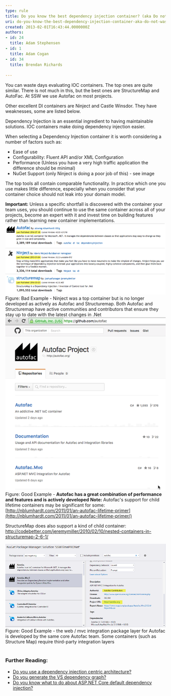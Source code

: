 ```yaml
---
type: rule
title: Do you know the best dependency injection container? (aka Do not waste days evaluating IOC containers)
uri: do-you-know-the-best-dependency-injection-container-aka-do-not-waste-days-evaluating-ioc-containers
created: 2013-02-01T16:43:44.0000000Z
authors:
- id: 24
  title: Adam Stephensen
- id: 1
  title: Adam Cogan
- id: 34
  title: Brendan Richards

---
```


 
​You can waste days evaluating IOC containers. The top ones are quite similar. There is not much in this, but the best ones are StructureMap and AutoFac. At SSW we use Autofac on most projects.

Other excellent DI containers are Ninject and Castle Winsdor. They have weaknesses, some are listed below.
 
Dependency Injection is an essential ingredient to having maintainable solutions. IOC containers make doing dependency injection easier.

When selecting a Dependency Injection container it is worth considering a number of factors such as:

- Ease of use
- Configurability: Fluent API and/or XML Configuration
- Performance (Unless you have a very high traffic application the difference should be minimal)
- NuGet Support (only Ninject is doing a poor job of this) - see image


The top tools all contain comparable functionality. In practice which one you use makes little difference, especially when you consider that your container choice should not leak into your domain model.

**Important:** Unless a specific shortfall is discovered with the container your team uses, you should continue to use the same container across all of your projects, become an expert with it and invest time on building features rather than learning new container implementations.
![dic-bad.png](dic-bad.png) 
Figure: Bad Example - Ninject was a top container but is no longer developed as actively as Autofac and Structuremap. Both Autofac and Structuremap have active communities and contributors that ensure they stay up to date with the latest changes in .Net
 ![dic-good.png alt=](dic-good.png) Figure: Good Example - **Autofac has a great combination of performance and features and is actively developed** 
**Note:** Autofac's support for child lifetime containers may be  significant for some: 
[http://nblumhardt.com/2011/01/an-autofac-lifetime-primer](http://nblumhardt.com/2011/01/an-autofac-lifetime-primer/)

StructureMap does also support a kind of child container:
http://codebetter.com/jeremymiller/2010/02/10/nested-containers-in-structuremap-2-6-1/

​![Autofac_web.png](Autofac_web.png)
Figure: Good Example - the web / mvc integration package layer for Autofac is developed by the same core Autofac team. Some containers (such as Structure Map) require third-party integration layers   
​
### Further Reading:​​


- [Do you use a dependency injection centric architecture?](/_layouts/15/FIXUPREDIRECT.ASPX?WebId=3dfc0e07-e23a-4cbb-aac2-e778b71166a2&TermSetId=07da3ddf-0924-4cd2-a6d4-a4809ae20160&TermId=0a5029a1-dd4f-46d7-9f22-8ab328e7c102)
- [Do you generate the VS dependency graph?](/Pages/DoYouGenerateTheVSDependencyGraph.aspx)
- [Do you know what to do about ASP.NET Core default dependency injection?](/_layouts/15/FIXUPREDIRECT.ASPX?WebId=3dfc0e07-e23a-4cbb-aac2-e778b71166a2&TermSetId=07da3ddf-0924-4cd2-a6d4-a4809ae20160&TermId=c9398fcf-0c43-4f22-8819-f324c4ecb1a8)


